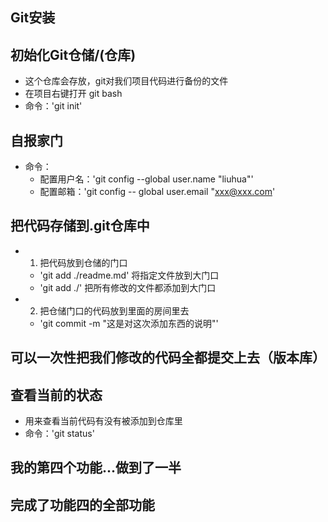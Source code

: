 ## Git安装

## 初始化Git仓储/(仓库)
 - 这个仓库会存放，git对我们项目代码进行备份的文件
 - 在项目右键打开 git bash
 - 命令：'git init'

## 自报家门
 - 命令：
    + 配置用户名：'git config --global user.name "liuhua"'
    + 配置邮箱：'git config -- global user.email "xxx@xxx.com'

## 把代码存储到.git仓库中
 - 1. 把代码放到仓储的门口
    + 'git add ./readme.md'   将指定文件放到大门口
    + 'git add ./' 把所有修改的文件都添加到大门口
 - 2. 把仓储门口的代码放到里面的房间里去
    + 'git commit -m "这是对这次添加东西的说明"'

## 可以一次性把我们修改的代码全都提交上去（版本库）


## 查看当前的状态
 - 用来查看当前代码有没有被添加到仓库里
 - 命令：'git status'

## 我的第四个功能...做到了一半
## 完成了功能四的全部功能

 
